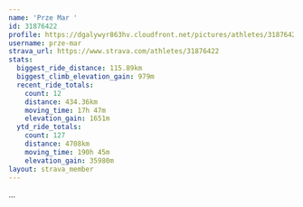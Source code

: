 ```yaml
---
name: 'Prze Mar '
id: 31876422
profile: https://dgalywyr863hv.cloudfront.net/pictures/athletes/31876422/22548952/3/large.jpg
username: prze-mar
strava_url: https://www.strava.com/athletes/31876422
stats:
  biggest_ride_distance: 115.89km
  biggest_climb_elevation_gain: 979m
  recent_ride_totals:
    count: 12
    distance: 434.36km
    moving_time: 17h 47m
    elevation_gain: 1651m
  ytd_ride_totals:
    count: 127
    distance: 4708km
    moving_time: 190h 45m
    elevation_gain: 35980m
layout: strava_member
--- 
```

...
